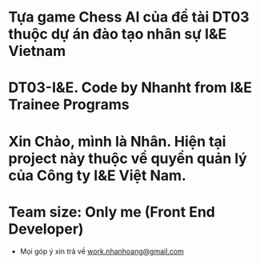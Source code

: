 # Tựa game Chess AI của đề tài DT03 thuộc dự án đào tạo nhân sự I&E Vietnam
# DT03-I&E. Code by Nhanht from I&E Trainee Programs
# Xin Chào, mình là Nhân. Hiện tại project này thuộc về quyền quản lý của Công ty I&E Việt Nam.
# Team size: Only me (Front End Developer)

* Mọi góp ý xin trả về work.nhanhoang@gmail.com

